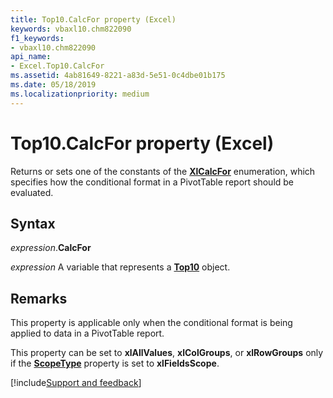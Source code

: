 ```yaml
---
title: Top10.CalcFor property (Excel)
keywords: vbaxl10.chm822090
f1_keywords:
- vbaxl10.chm822090
api_name:
- Excel.Top10.CalcFor
ms.assetid: 4ab81649-8221-a83d-5e51-0c4dbe01b175
ms.date: 05/18/2019
ms.localizationpriority: medium
---
```



# Top10.CalcFor property (Excel)

Returns or sets one of the constants of the **[XlCalcFor](Excel.XlCalcFor.md)** enumeration, which specifies how the conditional format in a PivotTable report should be evaluated.


## Syntax

_expression_.**CalcFor**

_expression_ A variable that represents a **[Top10](Excel.Top10.md)** object.


## Remarks

This property is applicable only when the conditional format is being applied to data in a PivotTable report.

This property can be set to **xlAllValues**, **xlColGroups**, or **xlRowGroups** only if the **[ScopeType](Excel.Top10.ScopeType.md)** property is set to **xlFieldsScope**.




[!include[Support and feedback](~/includes/feedback-boilerplate.md)]
